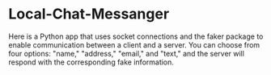 # Local-Chat-Messanger
Here is a Python app that uses socket connections and the faker package to enable communication between a client and a server. 
You can choose from four options: "name," "address," "email," and "text," and the server will respond with the corresponding fake information.
